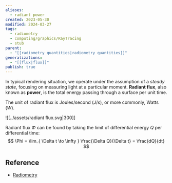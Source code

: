 ```yaml
---
aliases:
  - radiant power
created: 2023-05-30
modified: 2024-03-27
tags:
  - radiometry
  - computing/graphics/RayTracing
  - stub
parent:
  - "[[radiometry quantities|radiometry quantities]]"
generalizations:
  - "[[flux|flux]]"
publish: true
---
```

In typical rendering situation, we operate under the assumption of a _steady state_, focusing on measuring light at a particular moment. **Radiant flux**, also known as **power**, is the total energy passing through a surface per unit time.

The unit of radiant flux is Joules/second ($J/s$), or more commonly, Watts ($W$).

![[../assets/radiant flux.svg|300]]

Radiant flux $\Phi$ can be found by taking the limit of differential energy $Q$ per differential time:
$$
\Phi = \lim_{ \Delta t \to \infty } \frac{\Delta Q}{\Delta t} = \frac{dQ}{dt} 
$$

## Reference
- [Radiometry](https://pbr-book.org/4ed/Radiometry,_Spectra,_and_Color/Radiometry)